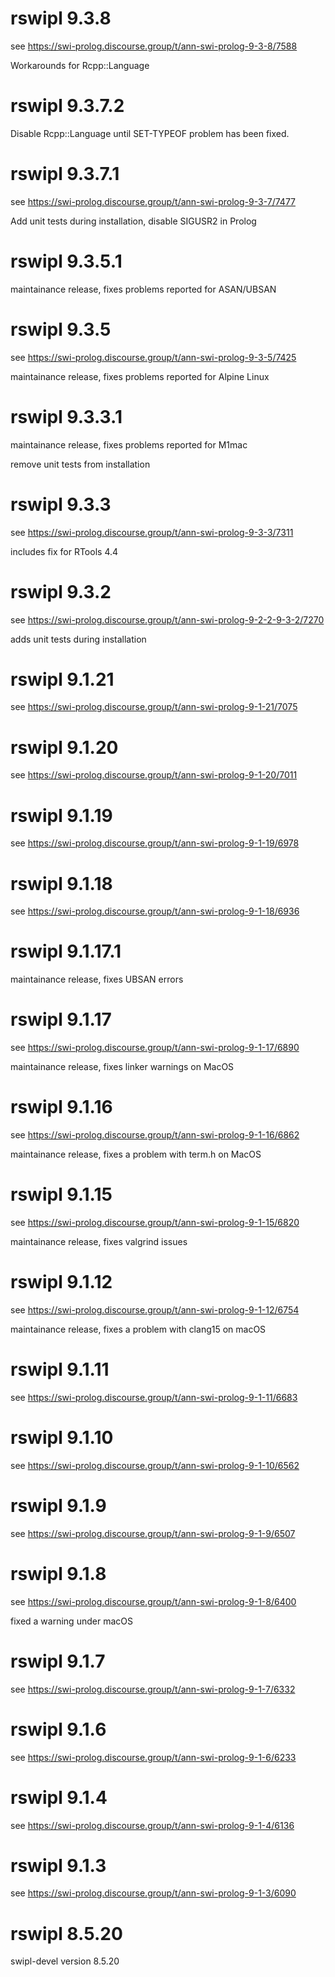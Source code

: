 # rswipl 9.3.8

see https://swi-prolog.discourse.group/t/ann-swi-prolog-9-3-8/7588

Workarounds for Rcpp::Language

# rswipl 9.3.7.2

Disable Rcpp::Language until SET-TYPEOF problem has been fixed.

# rswipl 9.3.7.1

see https://swi-prolog.discourse.group/t/ann-swi-prolog-9-3-7/7477

Add unit tests during installation, disable SIGUSR2 in Prolog

# rswipl 9.3.5.1

maintainance release, fixes problems reported for ASAN/UBSAN

# rswipl 9.3.5

see https://swi-prolog.discourse.group/t/ann-swi-prolog-9-3-5/7425

maintainance release, fixes problems reported for Alpine Linux

# rswipl 9.3.3.1

maintainance release, fixes problems reported for M1mac

remove unit tests from installation

# rswipl 9.3.3

see https://swi-prolog.discourse.group/t/ann-swi-prolog-9-3-3/7311

includes fix for RTools 4.4

# rswipl 9.3.2

see https://swi-prolog.discourse.group/t/ann-swi-prolog-9-2-2-9-3-2/7270

adds unit tests during installation

# rswipl 9.1.21

see https://swi-prolog.discourse.group/t/ann-swi-prolog-9-1-21/7075

# rswipl 9.1.20

see https://swi-prolog.discourse.group/t/ann-swi-prolog-9-1-20/7011

# rswipl 9.1.19

see https://swi-prolog.discourse.group/t/ann-swi-prolog-9-1-19/6978

# rswipl 9.1.18

see https://swi-prolog.discourse.group/t/ann-swi-prolog-9-1-18/6936

# rswipl 9.1.17.1

maintainance release, fixes UBSAN errors

# rswipl 9.1.17

see https://swi-prolog.discourse.group/t/ann-swi-prolog-9-1-17/6890

maintainance release, fixes linker warnings on MacOS

# rswipl 9.1.16

see https://swi-prolog.discourse.group/t/ann-swi-prolog-9-1-16/6862

maintainance release, fixes a problem with term.h on MacOS

# rswipl 9.1.15

see https://swi-prolog.discourse.group/t/ann-swi-prolog-9-1-15/6820

maintainance release, fixes valgrind issues

# rswipl 9.1.12

see https://swi-prolog.discourse.group/t/ann-swi-prolog-9-1-12/6754

maintainance release, fixes a problem with clang15 on macOS

# rswipl 9.1.11

see https://swi-prolog.discourse.group/t/ann-swi-prolog-9-1-11/6683

# rswipl 9.1.10

see https://swi-prolog.discourse.group/t/ann-swi-prolog-9-1-10/6562

# rswipl 9.1.9

see https://swi-prolog.discourse.group/t/ann-swi-prolog-9-1-9/6507

# rswipl 9.1.8

see https://swi-prolog.discourse.group/t/ann-swi-prolog-9-1-8/6400

fixed a warning under macOS

# rswipl 9.1.7

see https://swi-prolog.discourse.group/t/ann-swi-prolog-9-1-7/6332

# rswipl 9.1.6

see https://swi-prolog.discourse.group/t/ann-swi-prolog-9-1-6/6233

# rswipl 9.1.4

see https://swi-prolog.discourse.group/t/ann-swi-prolog-9-1-4/6136

# rswipl 9.1.3

see https://swi-prolog.discourse.group/t/ann-swi-prolog-9-1-3/6090

# rswipl 8.5.20

swipl-devel version 8.5.20
